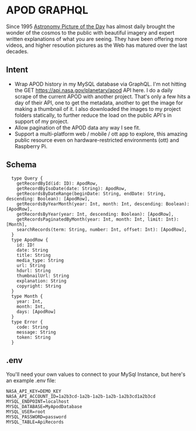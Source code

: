 # APOD GRAPHQL
Since 1995 [Astronomy Picture of the Day](https://apod.nasa.gov/apod/astropix.html) has almost daily brought the wonder of the cosmos to the public with beautiful imagery and expert written explanations of what you are seeing. They have been offering more videos, and higher resoution pictures as the Web has matured over the last decades.

## Intent
- Wrap APOD history in my MySQL database via GraphQL.  I'm not hitting the GET https://api.nasa.gov/planetary/apod API here.  I do a daily scrape of the current APOD with another project.  That's only a few hits a day of their API, one to get the metadata, another to get the image for making a thumbnail of it.  I also downloaded the images to my project folders statically, to further reduce the load on the public API's in support of my project.
- Allow pagination of the APOD data any way I see fit.
- Support a multi-platform web / mobile / ott app to explore, this amazing public resource even on hardware-restricted environments (ott) and Raspberry Pi.

## Schema
```
  type Query {
    getRecordById(id: ID): ApodRow,
    getRecordByIsoDate(date: String): ApodRow,
    getRecordsByDateRange(beginDate: String, endDate: String, descending: Boolean): [ApodRow],
    getRecordsByYearMonth(year: Int, month: Int, descending: Boolean): [ApodRow],
    getRecordsByYear(year: Int, descending: Boolean): [ApodRow],
    getRecordsPaginatedByMonth(year: Int, month: Int, limit: Int): [Month],
    searchRecords(term: String, number: Int, offset: Int): [ApodRow],
  }
  type ApodRow {
    id: ID!
    date: String
    title: String
    media_type: String
    url: String
    hdurl: String
    thumbnailUrl: String
    explanation: String
    copyright: String
  }
  type Month {
    year: Int,
    month: Int,
    days: [ApodRow]
  }
  type Error {
    code: String
    message: String
    token: String
  }
```

## .env
You'll need your own values to connect to your MySql Instance, but here's an example .env file:
```
NASA_API_KEY=DEMO_KEY
NASA_API_ACCOUNT_ID=1a2b3cd-1a2b-1a2b-1a2b-1a2b3cd1a2b3cd
MYSQL_ENDPOINT=localhost
MYSQL_DATABASE=MyApodDatabase
MYSQL_USER=root
MYSQL_PASSWORD=password
MYSQL_TABLE=ApiRecords
```